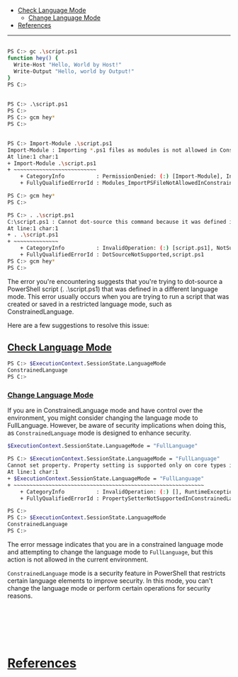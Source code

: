 - [Check Language Mode](#check-language-mode)
    - [Change Language Mode](#change-language-mode)
- [References](#references)

-------------------------------------------

## 
```sh
PS C:> gc .\script.ps1
function hey() {
  Write-Host "Hello, World by Host!"
  Write-Output "Hello, world by Output!"
}
PS C:>
```

## 
```sh
PS C:> .\script.ps1
PS C:>
PS C:> gcm hey*
PS C:>
```

## 
```sh
PS C:> Import-Module .\script.ps1
Import-Module : Importing *.ps1 files as modules is not allowed in ConstrainedLanguage mode.
At line:1 char:1
+ Import-Module .\script.ps1
+ ~~~~~~~~~~~~~~~~~~~~~~~~~~
    + CategoryInfo          : PermissionDenied: (:) [Import-Module], InvalidOperationException
    + FullyQualifiedErrorId : Modules_ImportPSFileNotAllowedInConstrainedLanguage,Microsoft.PowerShell.Commands.ImportModuleCommand

PS C:> gcm hey*
PS C:>
```

```sh
PS C:> . .\script.ps1
C:\script.ps1 : Cannot dot-source this command because it was defined in a different language mode. To invoke this command without importing its contents, omit the '.' operator.
At line:1 char:1
+ . .\script.ps1
+ ~~~~~~~~~~~~~~
    + CategoryInfo          : InvalidOperation: (:) [script.ps1], NotSupportedException
    + FullyQualifiedErrorId : DotSourceNotSupported,script.ps1
PS C:> gcm hey*
PS C:>
```

The error you're encountering suggests that you're trying to dot-source a PowerShell script (. .\script.ps1) that was defined in a different language mode. This error usually occurs when you are trying to run a script that was created or saved in a restricted language mode, such as ConstrainedLanguage.

Here are a few suggestions to resolve this issue:

## [Check Language Mode](#check-language-mode-1)
```sh
PS C:> $ExecutionContext.SessionState.LanguageMode
ConstrainedLanguage
PS C:>
```

### [Change Language Mode](#change-language-mode-1)
If you are in ConstrainedLanguage mode and have control over the environment, you might consider changing the language mode to FullLanguage. However, be aware of security implications when doing this, as `ConstrainedLanguage` mode is designed to enhance security.
```sh
$ExecutionContext.SessionState.LanguageMode = "FullLanguage"
```

```sh
PS C:> $ExecutionContext.SessionState.LanguageMode = "FullLanguage"
Cannot set property. Property setting is supported only on core types in this language mode.
At line:1 char:1
+ $ExecutionContext.SessionState.LanguageMode = "FullLanguage"
+ ~~~~~~~~~~~~~~~~~~~~~~~~~~~~~~~~~~~~~~~~~~~~~~~~~~~~~~~~~~~~
    + CategoryInfo          : InvalidOperation: (:) [], RuntimeException
    + FullyQualifiedErrorId : PropertySetterNotSupportedInConstrainedLanguage

PS C:>
PS C:> $ExecutionContext.SessionState.LanguageMode
ConstrainedLanguage
PS C:>
```

The error message indicates that you are in a constrained language mode and attempting to change the language mode to `FullLanguage`, but this action is not allowed in the current environment.

`ConstrainedLanguage` mode is a security feature in PowerShell that restricts certain language elements to improve security. In this mode, you can't change the language mode or perform certain operations for security reasons.

## 
```sh

```

## 
```sh

```

## 
```sh

```

# [References](#references-1)

